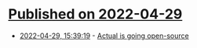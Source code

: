 # [Published on 2022-04-29](index.md)

* [2022-04-29, 15:39:19](https://news.ycombinator.com/item?id=31206536) - [Actual is going open-source](https://actualbudget.com/open-source)
